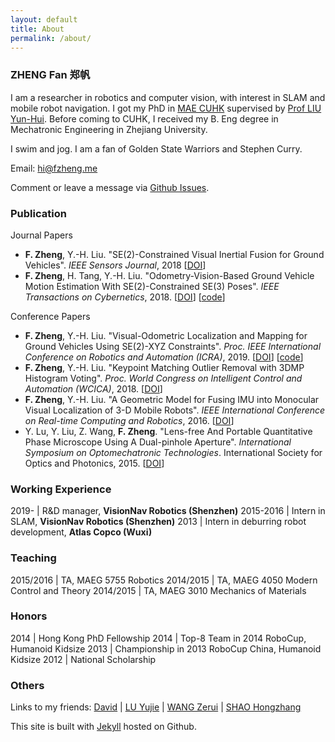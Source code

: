 ```yaml
---
layout: default
title: About
permalink: /about/
---
```


### ZHENG Fan 郑帆

I am a researcher in robotics and computer vision, with interest in SLAM and mobile robot navigation.
I got my PhD in [MAE CUHK](http://www.mae.cuhk.edu.hk) supervised by [Prof LIU Yun-Hui](http://www.mae.cuhk.edu.hk/people/list.php?name=yhliu).
Before coming to CUHK, I received my B. Eng degree in Mechatronic Engineering in Zhejiang University.

I swim and jog. I am a fan of Golden State Warriors and Stephen Curry.

Email: [hi@fzheng.me](mailto:hi@fzheng.me)

Comment or leave a message via [Github Issues](https://github.com/izhengfan/izhengfan.github.io/issues).

### Publication

Journal Papers

* __F. Zheng__, Y.-H. Liu. "SE(2)-Constrained Visual Inertial Fusion for Ground Vehicles". _IEEE Sensors Journal_, 2018 \[[DOI](https://doi.org/10.1109/JSEN.2018.2873055)\]
* __F. Zheng__, H. Tang, Y.-H. Liu. "Odometry-Vision-Based Ground Vehicle Motion Estimation With SE(2)-Constrained SE(3) Poses". _IEEE Transactions on Cybernetics_, 2018. \[[DOI](https://doi.org/10.1109/TCYB.2018.2831900)\] \[[code](https://github.com/izhengfan/se2clam)\]

Conference Papers

* __F. Zheng__, Y.-H. Liu. "Visual-Odometric Localization and Mapping for Ground Vehicles Using SE(2)-XYZ Constraints". _Proc. IEEE International Conference on Robotics and Automation (ICRA)_, 2019. \[[DOI](https://doi.org/10.1109/ICRA.2019.8793928)\] \[[code](https://github.com/izhengfan/se2lam)\]
* __F. Zheng__, Y.-H. Liu. "Keypoint Matching Outlier Removal with 3DMP Histogram Voting". _Proc. World Congress on Intelligent Control and Automation (WCICA)_, 2018. \[[DOI](https://doi.org/10.1109/WCICA.2018.8630329)\]
* __F. Zheng__, Y.-H. Liu. "A Geometric Model for Fusing IMU into Monocular Visual Localization of 3-D Mobile Robots". _IEEE International Conference on Real-time Computing and Robotics_, 2016. \[[DOI](https://doi.org/10.1109/RCAR.2016.7784043)\]
* Y. Lu, Y. Liu, Z. Wang, __F. Zheng__. "Lens-free And Portable Quantitative Phase Microscope Using A Dual-pinhole Aperture". _International Symposium on Optomechatronic Technologies_. International Society for Optics and Photonics, 2015. \[[DOI](https://doi.org/10.1051/matecconf/20153204002)\]


### Working Experience

2019-     | R&D manager, __VisionNav Robotics (Shenzhen)__
2015-2016 | Intern in SLAM, __VisionNav Robotics (Shenzhen)__
2013 |  Intern in deburring robot development, __Atlas Copco (Wuxi)__

### Teaching

2015/2016	|  TA, MAEG 5755 Robotics
2014/2015   |  TA, MAEG 4050 Modern Control and Theory
2014/2015   |  TA, MAEG 3010 Mechanics of Materials

### Honors

2014	| Hong Kong PhD Fellowship
2014	| Top-8 Team in 2014 RoboCup, Humanoid Kidsize
2013	| Championship in 2013 RoboCup China, Humanoid Kidsize
2012	| National Scholarship

### Others

Links to my friends: [David](https://www.polyu.edu.hk/me/david/) \| [LU Yujie](https://ytdonkey3456.wixsite.com/yjlu/) \| [WANG Zerui](http://www.wangzerui.com) \| [SHAO Hongzhang](http://steve-shao.github.io)

This site is built with [Jekyll](http://jekyllrb.com/) hosted on Github.
